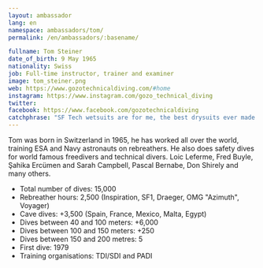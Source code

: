 ```yaml
---
layout: ambassador
lang: en
namespace: ambassadors/tom/
permalink: /en/ambassadors/:basename/

fullname: Tom Steiner
date_of_birth: 9 May 1965
nationality: Swiss
job: Full-time instructor, trainer and examiner
image: tom_steiner.png
web: https://www.gozotechnicaldiving.com/#home
instagram: https://www.instagram.com/gozo_technical_diving
twitter:
facebook: https://www.facebook.com/gozotechnicaldiving
catchphrase: "SF Tech wetsuits are for me, the best drysuits ever made with the best customer service you can get."
---
```

Tom was born in Switzerland in 1965, he has worked all over the world, training ESA and Navy astronauts on rebreathers. He also does safety dives for world famous freedivers and technical divers.
Loic Leferme, Fred Buyle, Şahika Ercümen and Sarah Campbell, Pascal Bernabe, Don Shirely and many others.

- Total number of dives: 15,000
- Rebreather hours: 2,500 (Inspiration, SF1, Draeger, OMG "Azimuth", Voyager)
- Cave dives: +3,500 (Spain, France, Mexico, Malta, Egypt)
- Dives between 40 and 100 meters: +6,000
- Dives between 100 and 150 meters: +250
- Dives between 150 and 200 metres: 5
- First dive: 1979
- Training organisations: TDI/SDI and PADI